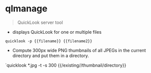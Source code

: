 # qlmanage

> QuickLook server tool

- displays QuickLook for one or multiple files

`quicklook -p {{filename}} {{filename2}}`

- Compute 300px wide PNG thumbnails of all JPEGs in the current directory and put them in a directory.

`quicklook *.jpg -t -s 300 {{/existing//thumbnail/directory}}
